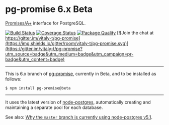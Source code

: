 pg-promise 6.x Beta
===================

[Promises/A+] interface for PostgreSQL.

[![Build Status](https://travis-ci.org/vitaly-t/pg-promise.svg?branch=6.x)](https://travis-ci.org/vitaly-t/pg-promise)
[![Coverage Status](https://coveralls.io/repos/vitaly-t/pg-promise/badge.svg?branch=6.x)](https://coveralls.io/r/vitaly-t/pg-promise?branch=6.x)
[![Package Quality](http://npm.packagequality.com/shield/pg-promise.svg)](http://packagequality.com/#?package=pg-promise)
[![Join the chat at https://gitter.im/vitaly-t/pg-promise](https://img.shields.io/gitter/room/vitaly-t/pg-promise.svg)](https://gitter.im/vitaly-t/pg-promise?utm_source=badge&utm_medium=badge&utm_campaign=pr-badge&utm_content=badge)

---

This is 6.x branch of [pg-promise], currently in Beta, and to be installed as follows:

```
$ npm install pg-promise@beta
```

---

It uses the latest version of [node-postgres], automatically creating and maintaining a separate pool for each database.

See also: [Why the `master` branch is currently using node-postgres v5.1](https://github.com/vitaly-t/pg-promise/issues/206).

[pg-promise]:https://github.com/vitaly-t/pg-promise
[node-postgres]:https://github.com/brianc/node-postgres
[Promises/A+]:https://promisesaplus.com/
